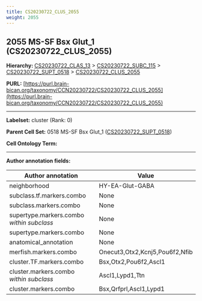 ```yaml
---
title: CS20230722_CLUS_2055
weight: 2055
---
```

## 2055 MS-SF Bsx Glut_1 (CS20230722_CLUS_2055)
<b>Hierarchy: </b>
[CS20230722_CLAS_13](../CS20230722_CLAS_13) >
[CS20230722_SUBC_115](../CS20230722_SUBC_115) >
[CS20230722_SUPT_0518](../CS20230722_SUPT_0518) >
[CS20230722_CLUS_2055](../CS20230722_CLUS_2055)

**PURL:** [https://purl.brain-bican.org/taxonomy/CCN20230722/CS20230722_CLUS_2055](https://purl.brain-bican.org/taxonomy/CCN20230722/CS20230722_CLUS_2055)

---


**Labelset:** cluster (Rank: 0)

**Parent Cell Set:** 0518 MS-SF Bsx Glut_1 ([CS20230722_SUPT_0518](../CS20230722_SUPT_0518))



**Cell Ontology Term:** 

[MARKER GENES.]: #


---

[TRANSFERRED ANNOTATIONS.]: #


[AUTHOR ANNOTATION FIELDS.]: #


**Author annotation fields:**

| Author annotation | Value |
|-------------------|-------|
|neighborhood|HY-EA-Glut-GABA|
|subclass.tf.markers.combo|None|
|subclass.markers.combo|None|
|supertype.markers.combo _within subclass_|None|
|supertype.markers.combo|None|
|anatomical_annotation|None|
|merfish.markers.combo|Onecut3,Otx2,Kcnj5,Pou6f2,Nfib|
|cluster.TF.markers.combo|Bsx,Otx2,Pou6f2,Ascl1|
|cluster.markers.combo _within subclass_|Ascl1,Lypd1,Ttn|
|cluster.markers.combo|Bsx,Qrfprl,Ascl1,Lypd1|
